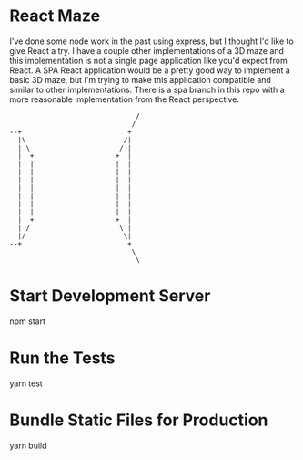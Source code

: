 # React Maze

I've done some node work in the past using express, but I thought I'd like
to give React a try.  I have a couple other implementations of a 3D maze
and this implementation is not a single page application like you'd expect
from React.  A SPA React application would be a pretty good way to implement
a basic 3D maze, but I'm trying to make this application compatible and
similar to other implementations.  There is a spa branch in this repo with
a more reasonable implementation from the React perspective.

                                   /
                                  / 
    --+                          +  
      |\                        /|  
      | \                      / |  
      |  +                    +  |  
      |  |                    |  |  
      |  |                    |  |  
      |  |                    |  |  
      |  |                    |  |  
      |  |                    |  |  
      |  |                    |  |  
      |  |                    |  |  
      |  +                    +  |  
      | /                      \ |  
      |/                        \|  
    --+                          +  
                                  \ 
                                   \


# Start Development Server

   npm start

# Run the Tests

   yarn test

# Bundle Static Files for Production

   yarn build
